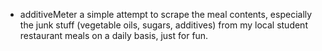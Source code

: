* additiveMeter
  a simple attempt to scrape the meal contents, especially the junk stuff (vegetable oils, sugars, additives) from
  my local student restaurant meals on a daily basis, just for fun.
